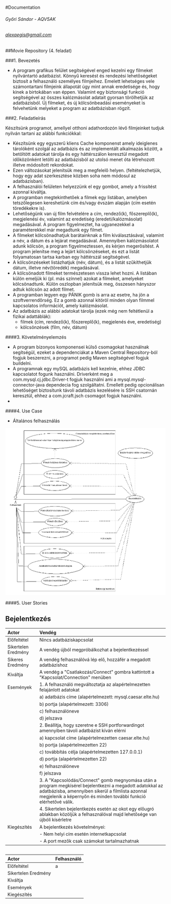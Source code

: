 #Documentation
###### Győri Sándor -  AQV5AK
###### alexaegis@gmail.com

##Movie Repository (4. feladat)

###1. Bevezetés
 - A program grafikus felület segítségével enged kezelni egy filmeket nyilvántartó adatbázist. 
 Könnyű keresést és rendezési lehetőségeket biztosít a felhasználó személyes  filmjeihez. 
 Emelett lehetséges vele számontartani filmjeink állapotát úgy mint annak eredetisége és, 
 hogy kinek a birtokában van éppen.  Valamint egy biztonsági funkció segítségével az összes 
 kalózmásolat adatait gyorsan törölhetjük az adatbázisból. Új filmeket, és új kölcsönbeadási 
 eseményeket is felvehetünk melyeket a program az adatbázisban rögzít.
 
###2. Feladatleírás

Készítsünk programot, amellyel otthoni adathordozón lévő filmjeinket tudjuk nyilván tartani az
alábbi funkciókkal:
- Készítsünk egy egyszerű kliens Cache komponenst amely ideiglenes tárolóként
szolgál az adatbázis és az implementált alkalmazás között, a betöltött adatokat tárolja
és egy háttérszálon keresztül megadott időközönként letölti az adatbázisból az utolsó
menet óta létrehozott illetve módosított rekordokat.
- Ezen változásokat jelenítsük meg a megfelelő helyen. (feltételezhetjük, hogy egy adat
szerkesztése közben soha nem módosul az adatbázisban).
- A felhasználói felületen helyezzünk el egy gombot, amely a frissítést azonnal kiváltja.
- A programban megtekinthetőek a filmek egy listában, amelyben tetszőlegesen
kereshetünk cím és/vagy évszám alapján (cím esetén töredékekre is).
- Lehetőségünk van új film felvételére a cím, rendező(k), főszereplő(k), megjelenési év,
valamint az eredetiség (eredeti/kalózmásolat) megadásával. A program figyelmeztet,
ha ugyanezekkel a paraméterekkel már megadtunk egy filmet.
- A filmeket kölcsönadhatjuk barátainknak a film kiválasztásával, valamint a név, a
dátum és a lejárat megadásával. Amennyiben kalózmásolatot adunk kölcsön, a
program figyelmeztessen, és kérjen megerősítést. A program jelenítse meg a lejárt
kölcsönzéseket, és ezt a listát folyamatosan tartsa karban egy háttérszál
segítségével.
- A kölcsönzéseket listázhatjuk (név, dátum), és a listát szűkíthetjük dátum, illetve
név(töredék) megadásával.
- A kölcsönadott filmeket természetesen vissza lehet hozni. A listában külön emeljük ki
(pl. más színnel) azokat a filmeket, amelyeket kölcsönadtunk. Külön oszlopban
jelenítsük meg, összesen hányszor adtuk kölcsön az adott filmet.
- A programban legyen egy PÁNIK gomb is arra az esetre, ha jön a szoftverrendőrség.
Ez a gomb azonnal kitöröl minden olyan filmmel kapcsolatos információt, amely
kalózmásolat.
- Az adatbázis az alábbi adatokat tárolja (ezek még nem feltétlenül a fizikai adattáblák):
    - filmek (cím, rendező(k), főszereplő(k), megjelenés éve, eredetiség)
    - kölcsönzések (film, név, dátum)

####3. Követelményelemzés
- A program bizonyos komponensei külső csomagokat használnak segítségül, ezeket a 
dependenciákat a Maven Central Repository-ból fogjuk beszerezni, a programot pedig 
Maven segítségével fogjuk buildelni.
- A programnak egy mySQL adatbázis kell kezelnie, ehhez JDBC kapcsolatot fogunk használni.
Driverként meg a com.mysql.cj.jdbc.Driver-t fogjuk használni ami a mysql.mysql-connector-java
dependecia fog szolgáltatni.
Emellett pedig opcionálisan lehetőséget biztosítunk távoli adatbázis kezelésére is 
SSH csatornán keresztül, ehhez a com.jcraft.jsch csomagot fogjuk használni.
-

####4. Use Case
- Általános felhasználás

![use_case](./usecase.png)

####5. User Stories

## Bejelentkezés

| Actor               | Vendég                                                                             
|:--------------------|:-----------------------------------------------------------------------------------
| Előfeltétel         | Nincs adatbáziskapcsolat                                                           
| Sikertelen Eredmény | A vendég újból megpróbálkozhat a bejelentkezéssel                                  
| Sikeres Eredmény    | A vendég felhasználóvá lép elő, hozzáfér a megadott adatbázishoz                   
| Kiváltja            | A vendég a "Csatlakozás/Connect" gombra kattintott a "Kapcsolat/Connection" menüben
| Események           | 1. A felhasználó megváltoztatja az alapértelmezetten felajánlott adatokat          
|                     |     a) adatbázis címe (alapértelmezett: mysql.caesar.elte.hu)                       
|                     |     b) portja (alapértelmezett: 3306)                                               
|                     |     c) felhasználóneve                                                              
|                     |     d) jelszava                                                                     
|                     | 2. Beállítja, hogy szeretne e SSH portforwardingot amennyiben távoli adatbázist kíván elérni
|                     |     a) kapcsolat címe (alapértelmezetten caesar.elte.hu)                                     
|                     |     b) portja (alapértelmezetten 22)                                                         
|                     |     c) továbbítás célja (alapértelmezetten 127.0.0.1)                                        
|                     |     d) portja (alapértelmezetten 22)                                                         
|                     |     e) felhasználóneve                                                                       
|                     |     f) jelszava                                                                              
|                     | 3. A "Kapcsolódás/Connect" gomb megnyomása után a program megkísérel bejelentkezni a megadott adatokkal az adatbázisba, amennyiben sikerül a filmlista azonnal megjelenik a képernyőn és minden további funkció elérhetővé válik.
|                     | 4. Sikertelen bejelentkezés esetén az okot egy előugró ablakban közöljük a felhasználóval majd lehetősége van újbóli kísérletre
| Kiegészítés         |  A bejelentkezés követelményei:
|                     |     - Nem helyi cím esetén internetkapcsolat
|                     |     - A port mezők csak számokat tartalmazhatnak

##

| Actor               | Felhasználó  |
|:--------------------|:---------------|
| Előfeltétel         | a  |
| Sikertelen Eredmény |   |
| Kiváltja            |   |
| Események           |   |
| Kiegészítés         |   |


 

